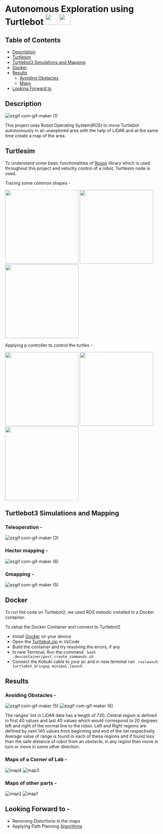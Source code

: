 



# Autonomous Exploration using Turtlebot <img src="https://user-images.githubusercontent.com/92629417/197411798-d35da8fb-9153-4104-9faa-556a2e9cdeab.gif" width="38" height="35" />  <img src="https://user-images.githubusercontent.com/92629417/197412192-87d76ad9-b654-4701-9e0f-12b7c35552b6.gif" width="38" height="35" /> 

## Table of Contents 
- [Description](https://github.com/SohamSarpotdar/Autonomous_Exploration#description)
- [Turtlesim](https://github.com/SohamSarpotdar/Autonomous_Exploration#turtlesim)
- [Turtlebot3 Simulations and Mapping](https://github.com/SohamSarpotdar/Autonomous_Exploration#turtlebot3-simulations-and-mapping)
- [Docker](https://github.com/SohamSarpotdar/Autonomous_Exploration#docker)
- [Results](https://github.com/SohamSarpotdar/Autonomous_Exploration#results)
  - [Avoiding Obstacles](https://github.com/SohamSarpotdar/Autonomous_Exploration#avoiding-obstacles--)
  - [Maps](https://github.com/SohamSarpotdar/Autonomous_Exploration#maps-of-a-corner-of-lab--)
- [Looking Forward to](https://github.com/SohamSarpotdar/Autonomous_Exploration#looking-forward-to--)

## Description
![ezgif com-gif-maker (1)](https://user-images.githubusercontent.com/92629417/197410812-79a8e4d7-0d01-465a-ab1f-d3432ba14ab7.gif)

This project uses Robot Operating System(ROS) to move Turtlebot autonomously in an unexplored area with the help of LiDAR and at the same time create a map of the area. 

## Turtlesim

To understand some basic functionalities of [Rospy](http://wiki.ros.org/rospy) library which is used throughout this project and velocity control of a robot, Turtlesim node is used.

Tracing some common shapes - 

<img src="https://user-images.githubusercontent.com/92629417/197455894-23a603e1-9239-4745-900d-45690bd41a75.gif" width="240" height="240" /> <img src="https://user-images.githubusercontent.com/92629417/197455897-aa6f057d-232e-444d-80ae-d93939ea146e.gif" width="240" height="240" /> <img src="https://user-images.githubusercontent.com/92629417/197455902-295241d9-73ad-4eab-867c-f90efeb2f81a.gif" width="240" height="240" />

Applying p controller to control the turtles - 

<img src="https://user-images.githubusercontent.com/92629417/197455887-3a734f2d-c62f-4995-972f-692ed789c3e1.gif" width="240" height="240" /> <img src="https://user-images.githubusercontent.com/92629417/197455890-ee2e2415-a235-4bce-951c-9727fa2afd20.gif" width="240" height="240" /> <img src="https://user-images.githubusercontent.com/92629417/197455895-86bd9a2a-42df-4db1-8d2a-657670bb71f1.gif" width="240" height="240" />

## Turtlebot3 Simulations and Mapping

### Teleoperation - 

![ezgif com-gif-maker (3)](https://user-images.githubusercontent.com/92629417/197505977-3fdeaa08-2800-4817-8a8e-3d43cf1e60b4.gif)

### Hector mapping - 

![ezgif com-gif-maker (6)](https://user-images.githubusercontent.com/92629417/197514237-3412ad9a-a43d-4632-84fe-2f55bfd28662.gif)

### Gmapping -

![ezgif com-gif-maker (5)](https://user-images.githubusercontent.com/92629417/197510766-f0a685ce-dfee-46c4-8dbf-706d42d9e39b.gif)

## Docker 

To run the code on Turtlebot2, we used ROS melodic installed in a Docker container.

To setup the Docker Container and connect to Turtlebot2  
- Install [Docker](https://docs.docker.com/engine/install/) on your device
- Open the [Turtlebot.zip](https://github.com/SohamSarpotdar/Autonomous_Exploration/Turtlebot2.zip) in VsCode
- Build the container and try resolving the errors, if any
- In new Terminal, Run the command ``` bash .devcontainer/post_create_commands.sh``` 
- Connect the Kobuki cable to your pc and in new terminal run ``` roslaunch turtlebot_bringup minimal.launch```

## Results
### Avoiding Obstacles - 

![ezgif com-gif-maker (5)](https://user-images.githubusercontent.com/92629417/197415431-5d706210-aaee-475d-a602-25d47e0e69dd.gif) ![ezgif com-gif-maker (6)](https://user-images.githubusercontent.com/92629417/197417790-4b180820-5ce3-470d-84f3-7ccb0ca5a69d.gif)


The ranges' list in LiDAR data has a length of 720. Central region is defined in first 40 values and last 40 values which would correspond to 20 degrees left and right of the normal line to the robot. Left and Right regions are defined by next 140 values from beginning and end of the list respectively. Average value of range is found in each of these regions and if found less than the safe distance of robot from an obstacle, in any region then move in turn or move in some other direction.

### Maps of a Corner of Lab - 
![map4](https://user-images.githubusercontent.com/92629417/197415492-eb471516-4029-4210-a3a0-73b90232bbb4.PNG) ![map3](https://user-images.githubusercontent.com/92629417/197415484-4bcf2629-d223-4d5b-bb7f-dd3a98e8d82f.PNG)


### Maps of other parts - 
![map2](https://user-images.githubusercontent.com/92629417/197415489-86161f30-7bc2-4045-9f5c-5765d663839a.PNG) ![map1](https://user-images.githubusercontent.com/92629417/197415490-6814b7ba-1bd9-4cf7-899a-8e849c4d1e0d.PNG)

## Looking Forward to -
- Removing Distortions in the maps
- Applying Path Planning [Algorithms](https://en.wikipedia.org/wiki/Motion_planning#Algorithms)

